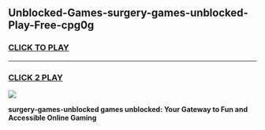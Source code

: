 
## Unblocked-Games-surgery-games-unblocked-Play-Free-cpg0g
<h3>
<a href="https://premium76.site?title=surgery-games-unblocked&ref=18A">CLICK TO PLAY</a></h3>
<hr>

<h3>
<a href="https://premium76.site?title=surgery-games-unblocked&ref=18A">CLICK 2 PLAY</a>
  
</h3>

<a href="https://premium76.site?title=surgery-games-unblocked&ref=18A"><img src="https://clearcache.store/games.png"></a>


**surgery-games-unblocked games unblocked: Your Gateway to Fun and Accessible Online Gaming**
